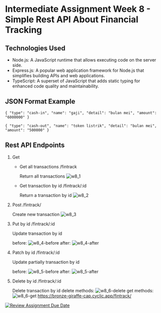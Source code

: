 # Intermediate Assignment Week 8 - Simple Rest API About Financial Tracking

## Technologies Used

- Node.js: A JavaScript runtime that allows executing code on the server side.
- Express.js: A popular web application framework for Node.js that simplifies building APIs and web applications.
- TypeScript: A superset of JavaScript that adds static typing for enhanced code quality and maintainability.

##  JSON Format Example
``
{
    "type": "cash-in",
    "name": "gaji",
    "detail": "bulan mei",
    "amount": "6000000"
}
``

``
{
    "type": "cash-out",
    "name": "token listrik",
    "detail": "bulan mei",
    "amount": "500000"
}
``

## Rest API Endpoints
1. Get
   - Get all transactions /fintrack
     
     Return all transactions
     ![w8_1](https://github.com/RevoU-FSSE-2/week-8-mfaisalkemal/assets/130155172/4c1cdba0-0b96-4c44-8929-80ba4df29248)
   - Get transaction by id /fintrack/:id
     
     Return a transaction by id
     ![w8_2](https://github.com/RevoU-FSSE-2/week-8-mfaisalkemal/assets/130155172/a0764eab-e9cf-4a72-b4f6-aa92d1fa8a76)
2. Post /fintrack/
   
   Create new transaction
   ![w8_3](https://github.com/RevoU-FSSE-2/week-8-mfaisalkemal/assets/130155172/f8c7d4ed-2444-4f06-a9b1-ed4d3c152c4a)
3. Put by id /fintrack/:id
   
   Update transaction by id
   
   before:
   ![w8_4-before](https://github.com/RevoU-FSSE-2/week-8-mfaisalkemal/assets/130155172/de6eb60f-fd4f-423f-8cb7-fc07297cc1a9)
   after:
   ![w8_4-after](https://github.com/RevoU-FSSE-2/week-8-mfaisalkemal/assets/130155172/add45db8-7baf-4a49-861b-cb14a966df7c)
5. Patch by id /fintrack/:id
   
   Update partially transaction by id

   before:
   ![w8_5-before](https://github.com/RevoU-FSSE-2/week-8-mfaisalkemal/assets/130155172/52b90c9d-fa40-4da3-b4b1-0784b85b1fbc)
   after:
   ![w8_5-after](https://github.com/RevoU-FSSE-2/week-8-mfaisalkemal/assets/130155172/df7fe933-6db1-4050-a259-767e97bca2de)
6. Delete by id /fintrack/:id
   
   Delete transaction by id
   delete methods:
   ![w8_6-delete](https://github.com/RevoU-FSSE-2/week-8-mfaisalkemal/assets/130155172/114065b3-6917-431a-b861-71ae33727bb3)
   get methods:
   ![w8_6-get](https://github.com/RevoU-FSSE-2/week-8-mfaisalkemal/assets/130155172/cd8d393d-f2dc-438f-8ba2-e69593053177)
https://bronze-giraffe-cap.cyclic.app/fintrack/

[![Review Assignment Due Date](https://classroom.github.com/assets/deadline-readme-button-24ddc0f5d75046c5622901739e7c5dd533143b0c8e959d652212380cedb1ea36.svg)](https://classroom.github.com/a/sRKW9Tsr)
